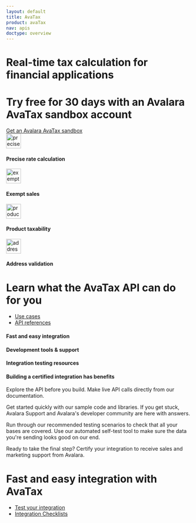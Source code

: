 ```yaml
---
layout: default
title: AvaTax
product: avaTax
nav: apis
doctype: overview
---
```


<div class="row bg-map">
  <div class="col-md-8 col-md-offset-2 text-center">
    <h1 class="h1p text-left">Real-time tax calculation for financial applications</h1>
    <h1>Try free for 30 days with an Avalara AvaTax sandbox account</h1>
  </div>
  <div class="col-xs-offset-2 col-xs-8 text-center btn-callout"><a href="/avatax/signup" role="button">Get an Avalara AvaTax sandbox</a></div>
</div>
<div class="row border-top padding-top">
  <div class="col-md-8 col-md-offset-2 text-center">
    <div class="row">
        <div class="col-xs-3">
            <img src="/public/images/devdot/DevDotSvgGAssets_TaxCaLculation.svg" width="40" alt="precise rate calculation" />
            <h4>Precise rate calculation</h4>
        </div>
        <div class="col-xs-3">
            <img src="/public/images/devdot/DevDotSvgGAssets_Exemptions.svg" width="40" alt="exempt sales" />
            <h4>Exempt sales</h4>
        </div>
        <div class="col-xs-3">
            <img src="/public/images/devdot/DevDotSvgGAssets_ProductTaxability.svg" width="40" alt="product taxability" />
            <h4>Product taxability</h4>
        </div>
        <div class="col-xs-3">
            <img src="/public/images/devdot/DevDotSvgGAssets_AddressValidation.svg" width="40" alt="address validation" />
            <h4>Address validation</h4>
        </div>
    </div>
  </div>
</div>
<div class="row padding-top padding-bottom">
  <div class="col-md-8 col-md-offset-2 text-center">
    <h1 class="h1p">Learn what the AvaTax API can do for you</h1>
    <ul class="pipe">
        <li><a href="/avatax/use-cases">Use cases</a></li>
        <li><a href="/avatax/api-reference/tax/v1">API references</a></li>
    </ul>
  </div>
</div>
<div class="row border-top padding-top hidden-xs">
  <div class="col-md-8 col-md-offset-2 text-center">
    <div class="row">
        <div class="col-md-3">
            <h4>Fast and easy integration</h4>
        </div>
        <div class="col-md-3">
            <h4>Development tools &amp; support</h4>
        </div>
        <div class="col-md-3">
            <h4>Integration testing resources</h4>
        </div>
        <div class="col-md-3">
            <h4>Building a certified integration has benefits</h4>
        </div>
    </div>
    <div class="row">
        <div class="col-md-3">
            <p>Explore the API before you build. Make live API calls directly from our documentation.</p>
        </div>
        <div class="col-md-3">
            <p>Get started quickly with our sample code and libraries. If you get stuck, Avalara Support and Avalara's developer community are here with answers.</p>
        </div>
        <div class="col-md-3">
            <p>Run through our recommended testing scenarios to check that all your bases are covered. Use our automated self-test tool to make sure the data you're sending looks good on our end.</p>
        </div>
        <div class="col-md-3">
            <p>Ready to take the final step? Certify your integration to receive sales and marketing support from Avalara.</p>
        </div>
    </div>
  </div>
</div>
<div class="row padding-top padding-bottom">
  <div class="col-md-8 col-md-offset-2 text-center">
    <h1 class="h1p">Fast and easy integration with AvaTax</h1>
    <ul class="pipe">
        <li><a href="/tests/testing-your-integration">Test your integration</a></li>
        <li><a href="/certification/avatax/">Integration Checklists</a></li>
    </ul>
  </div>
</div>
